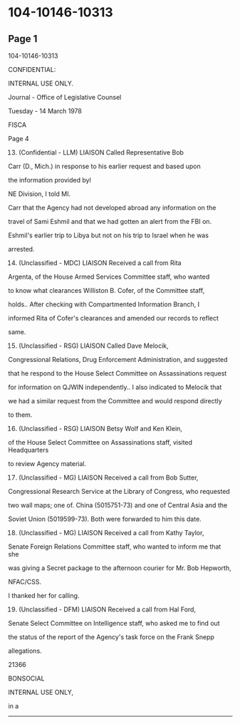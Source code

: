 # 104-10146-10313

## Page 1

104-10146-10313

CONFIDENTIAL:

INTERNAL USE ONLY.

Journal - Office of Legislative Counsel

Tuesday - 14 March 1978

FISCA

Page 4

13. (Confidential - LLM) LIAISON Called Representative Bob

Carr (D., Mich.) in response to his earlier request and based upon

the information provided byl

NE Division, I told MI.

Carr that the Agency had not developed abroad any information on the

travel of Sami Eshmil and that we had gotten an alert from the FBI on.

Eshmil's earlier trip to Libya but not on his trip to Israel when he was

arrested.

14. (Unclassified - MDC) LIAISON Received a call from Rita

Argenta, of the House Armed Services Committee staff, who wanted

to know what clearances Williston B. Cofer, of the Committee staff,

holds.. After checking with Compartmented Information Branch, I

informed Rita of Cofer's clearances and amended our records to reflect

same.

15. (Unclassified - RSG) LIAISON Called Dave Melocik,

Congressional Relations, Drug Enforcement Administration, and suggested

that he respond to the House Select Committee on Assassinations request

for information on QJWIN independently.. I also indicated to Melocik that

we had a similar request from the Committee and would respond directly

to them.

16. (Unclassified - RSG) LIAISON Betsy Wolf and Ken Klein,

of the House Select Committee on Assassinations staff, visited Headquarters

to review Agency material.

17. (Unclassified - MG) LIAISON Received a call from Bob Sutter,

Congressional Research Service at the Library of Congress, who requested

two wall maps; one of. China (5015751-73) and one of Central Asia and the

Soviet Union (5019599-73). Both were forwarded to him this date.

18. (Unclassified - MG) LIAISON Received a call from Kathy Taylor,

Senate Foreign Relations Committee staff, who wanted to inform me that she

was giving a Secret package to the afternoon courier for Mr. Bob Hepworth,

NFAC/CSS.

I thanked her for calling.

19. (Unclassified - DFM) LIAISON Received a call from Hal Ford,

Senate Select Committee on Intelligence staff, who asked me to find out

the status of the report of the Agency's task force on the Frank Snepp

allegations.

21366

BONSOCIAL

INTERNAL USE ONLY,

in a

---


